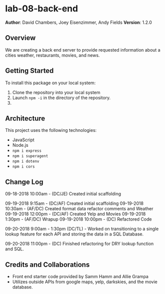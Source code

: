 # lab-08-back-end

**Author**: David Chambers, Joey Eisenzimmer, Andy Fields
**Version**: 1.2.0

## Overview
We are creating a back end server to provide requested information about a cities weather, restaurants, movies, and news.

## Getting Started
To install this package on your local system:
1. Clone the repository into your local system
2. Launch ```npm -i``` in the directory of the repository.
3. 

## Architecture
This project uses the following technologies:
* JavaScript
* Node.js
* ```npm i express```
* ```npm i superagent```
* ```npm i dotenv```
* ```npm i cors```
## Change Log

09-18-2018 10:00am - (DC/JE) Created initial scaffolding

09-19-2018 9:15am - (DC/AF) Created initial scaffolding
09-19-2018 10:30am - (AF/DC) Created format data refactor comments and Weather
09-19-2018 12:00pm - (DC/AF) Created Yelp and Movies
09-19-2018 1:30pm - (AF/DC) Wrapup
09-19-2018 10:00pm - (DC) Refactored Code

09-20-2018 9:00am - 1:30pm (DC/TL) - Worked on transitioning to a single lookup feature for each API and storing the data in a SQL Database.

09-20-2018 11:00pm - (DC) Finished refactoring for DRY lookup function and SQL.

## Credits and Collaborations
* Front end starter code provided by Samm Hamm and Allie Grampa
* Utilizes outside APIs from google maps, yelp, darkskies, and the movie database.
